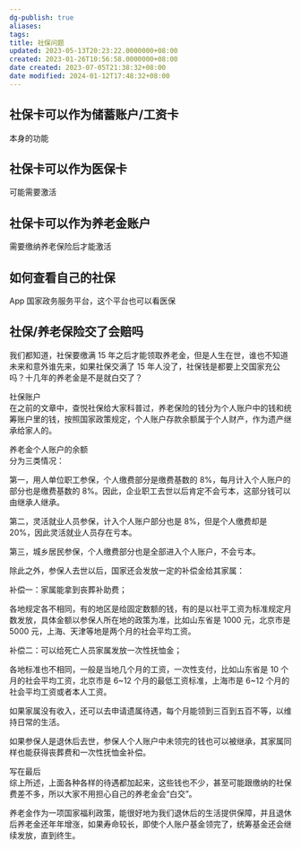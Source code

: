 ```yaml
---
dg-publish: true
aliases: 
tags: 
title: 社保问题
updated: 2023-05-13T20:23:22.0000000+08:00
created: 2023-01-26T10:56:58.0000000+08:00
date created: 2023-07-05T21:38:32+08:00
date modified: 2024-01-12T17:48:32+08:00
---
```


## 社保卡可以作为储蓄账户/工资卡
本身的功能

## 社保卡可以作为医保卡
可能需要激活

## 社保卡可以作为养老金账户
需要缴纳养老保险后才能激活

## 如何查看自己的社保
App 国家政务服务平台，这个平台也可以看医保

## 社保/养老保险交了会赔吗
我们都知道，社保要缴满 15 年之后才能领取养老金，但是人生在世，谁也不知道未来和意外谁先来，如果社保交满了 15 年人没了，社保钱是都要上交国家充公吗？十几年的养老金是不是就白交了？

社保账户  
在之前的文章中，查悦社保给大家科普过，养老保险的钱分为个人账户中的钱和统筹账户里的钱，按照国家政策规定，个人账户存款余额属于个人财产，作为遗产继承给家人的。

养老金个人账户的余额  
分为三类情况：

第一，用人单位职工参保，个人缴费部分是缴费基数的 8%，每月计入个人账户的部分也是缴费基数的 8%。因此，企业职工去世以后肯定不会亏本，这部分钱可以由继承人继承。

第二，灵活就业人员参保，计入个人账户部分也是 8%，但是个人缴费却是 20%，因此灵活就业人员存在亏本。

第三，城乡居民参保，个人缴费部分也是全部进入个人账户，不会亏本。

除此之外，参保人去世以后，国家还会发放一定的补偿金给其家属：

补偿一：家属能拿到丧葬补助费；

各地规定各不相同，有的地区是给固定数额的钱，有的是以社平工资为标准规定月数发放，具体金额以参保人所在地的政策为准，比如山东省是 1000 元，北京市是 5000 元，上海、天津等地是两个月的社会平均工资。

补偿二：可以给死亡人员家属发放一次性抚恤金；

各地标准也不相同，一般是当地几个月的工资，一次性支付，比如山东省是 10 个月的社会平均工资，北京市是 6\~12 个月的最低工资标准，上海市是 6\~12 个月的社会平均工资或者本人工资。

如果家属没有收入，还可以去申请遗属待遇，每个月能领到三百到五百不等，以维持日常的生活。

如果参保人是退休后去世，参保人个人账户中未领完的钱也可以被继承，其家属同样也能获得丧葬费和一次性抚恤金补偿。

​写在最后  
综上所述，上面各种各样的待遇都加起来，这些钱也不少，甚至可能跟缴纳的社保费差不多，所以大家不用担心自己的养老金会“白交”。

养老金作为一项国家福利政策，能很好地为我们退休后的生活提供保障，并且退休后养老金还年年增涨，如果寿命较长，即使个人账户基金领完了，统筹基金还会继续发放，直到终生。

